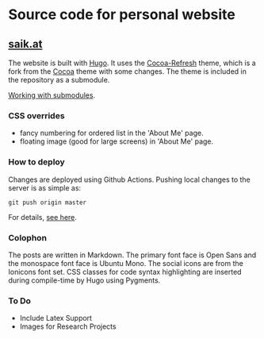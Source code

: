 # Source code for personal website

## [saik.at](https://saik.at)

The website is built with [Hugo](https://gohugo.io/).
It uses the [Cocoa-Refresh](https://github.com/banskt/cocoa-refresh-hugo-theme) theme,
which is a fork from the [Cocoa](https://github.com/nishanths/cocoa-hugo-theme/) theme with some changes.
The theme is included in the repository as a submodule.

[Working with submodules](http://dan.mccloy.info/2015/06/11/Git-submodules/).

### CSS overrides
* fancy numbering for ordered list in the 'About Me' page.
* floating image (good for large screens) in 'About Me' page.

### How to deploy
Changes are deployed using Github Actions.
Pushing local changes to the server is as simple as:
```
git push origin master
```
For details, [see here](https://saik.at/think/2020-06-17-deploy-static-sites-with-github-actions/).

### Colophon
The posts are written in Markdown.
The primary font face is Open Sans and the monospace font face is Ubuntu Mono.
The social icons are from the Ionicons font set.
CSS classes for code syntax highlighting are inserted during compile-time by Hugo using Pygments.

### To Do
* Include Latex Support
* Images for Research Projects
